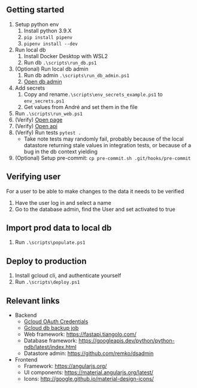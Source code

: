 ## Getting started

1. Setup python env
   1. Install python 3.9.X
   2. `pip install pipenv`
   3. `pipenv install --dev`
2. Run local db
   1. Install Docker Desktop with WSL2
   2. Run db `.\scripts\run_db.ps1`
3. (Optional) Run local db admin
   1. Run db admin `.\scripts\run_db_admin.ps1`
   2. [Open db admin](http://localhost:8080)
4. Add secrets 
   1. Copy and rename`.\scripts\env_secrets_example.ps1` to `env_secrets.ps1`
   2. Get values from André and set them in the file
5. Run `.\scripts\run_web.ps1`
6. (Verify) [Open page](http://localhost:8000/)
7. (Verify) [Open api](http://localhost:8000/docs)
8. (Verify) Run tests `pytest .`
    - Take note tests may randomly fail, probably because of the local datastore returning stale values in integration tests, or because of a bug in the db context yielding
9. (Optional) Setup pre-commit: `cp pre-commit.sh .git/hooks/pre-commit`


## Verifying user

For a user to be able to make changes to the data it needs to be verified
1. Have the user log in and select a name
2. Go to the database admin, find the User and set activated to true


## Import prod data to local db

1. Run `.\scripts\populate.ps1`


## Deploy to production

1. Install gcloud cli, and authenticate yourself
2. Run `.\scripts\deploy.ps1`


## Relevant links

- Backend
  - [Gcloud OAuth Credentials](https://console.cloud.google.com/apis/credentials?project=game-night-stats)
  - [Gcloud db backup job](https://console.cloud.google.com/cloudscheduler?referrer=search&hl=NO&project=game-night-stats)
  - Web framework: https://fastapi.tiangolo.com/
  - Database framework: https://googleapis.dev/python/python-ndb/latest/index.html
  - Datastore admin: https://github.com/remko/dsadmin
- Frontend
  - Framework: https://angularjs.org/
  - UI components: https://material.angularjs.org/latest/
  - Icons: http://google.github.io/material-design-icons/
